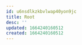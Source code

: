 ```yaml
---
id: u6nsdlkzkbvlwap40yon9jc
title: Root
desc: ''
updated: 1664240160512
created: 1664240160512
---
```

